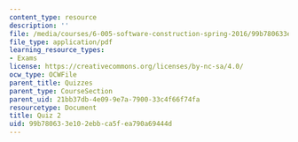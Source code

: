 ```yaml
---
content_type: resource
description: ''
file: /media/courses/6-005-software-construction-spring-2016/99b780633e102ebbca5fea790a69444d_MIT6_005S16_Quiz2.pdf
file_type: application/pdf
learning_resource_types:
- Exams
license: https://creativecommons.org/licenses/by-nc-sa/4.0/
ocw_type: OCWFile
parent_title: Quizzes
parent_type: CourseSection
parent_uid: 21bb37db-4e09-9e7a-7900-33c4f66f74fa
resourcetype: Document
title: Quiz 2
uid: 99b78063-3e10-2ebb-ca5f-ea790a69444d
---
```

